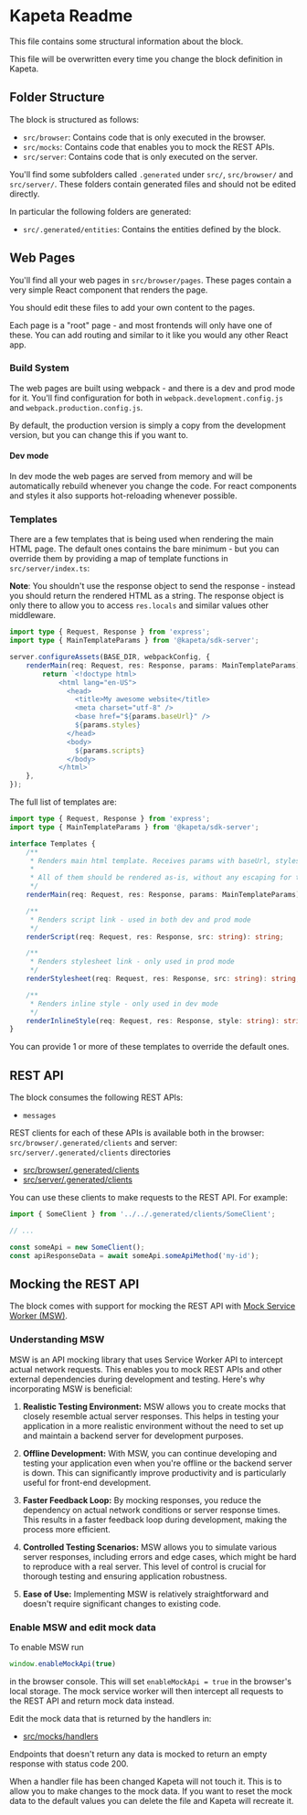 # Kapeta Readme

This file contains some structural information about the block.

This file will be overwritten every time you change the block definition in Kapeta.

## Folder Structure

The block is structured as follows:

* `src/browser`: Contains code that is only executed in the browser.
* `src/mocks`: Contains code that enables you to mock the REST APIs.
* `src/server`: Contains code that is only executed on the server.

You'll find some subfolders called `.generated` under `src/`,  `src/browser/` and `src/server/`. 
These folders contain generated files and should not be edited directly.

In particular the following folders are generated:
* `src/.generated/entities`: Contains the entities defined by the block.

## Web Pages
You'll find all your web pages in `src/browser/pages`. These pages contain
a very simple React component that renders the page. 

You should edit these files to add your own content to the pages.

Each page is a "root" page - and most frontends will only have one of these. You can
add routing and similar to it like you would any other React app.

### Build System
The web pages are built using webpack - and there is a dev and prod mode for it.
You'll find configuration for both in `webpack.development.config.js` and `webpack.production.config.js`.

By default, the production version is simply a copy from the development version, but you can change this if you want to.

#### Dev mode
In dev mode the web pages are served from memory and will be automatically rebuild whenever you change the code.
For react components and styles it also supports hot-reloading whenever possible.

### Templates
There are a few templates that is being used when rendering the main HTML page. The default ones
contains the bare minimum - but you can override them by providing a map of template functions in
```src/server/index.ts```:

**Note**: You shouldn't use the response object to send the response - instead you should return the rendered HTML as a string.
The response object is only there to allow you to access ```res.locals``` and similar values other middleware.

```typescript
import type { Request, Response } from 'express';
import type { MainTemplateParams } from '@kapeta/sdk-server';

server.configureAssets(BASE_DIR, webpackConfig, {
    renderMain(req: Request, res: Response, params: MainTemplateParams): string {
        return `<!doctype html>
            <html lang="en-US">
              <head>
                <title>My awesome website</title>
                <meta charset="utf-8" />
                <base href="${params.baseUrl}" />
                ${params.styles}
              </head>
              <body>
                ${params.scripts}
              </body>
            </html>`
    },
});
```

The full list of templates are:
```typescript
import type { Request, Response } from 'express';
import type { MainTemplateParams } from '@kapeta/sdk-server';

interface Templates {
    /**
     * Renders main html template. Receives params with baseUrl, styles and scripts.
     *
     * All of them should be rendered as-is, without any escaping for the renderer to work.
     */
    renderMain(req: Request, res: Response, params: MainTemplateParams): string;

    /**
     * Renders script link - used in both dev and prod mode
     */
    renderScript(req: Request, res: Response, src: string): string;

    /**
     * Renders stylesheet link - only used in prod mode
     */
    renderStylesheet(req: Request, res: Response, src: string): string;

    /**
     * Renders inline style - only used in dev mode
     */
    renderInlineStyle(req: Request, res: Response, style: string): string;
}
```
You can provide 1 or more of these templates to override the default ones.


## REST API

The block consumes the following REST APIs:

* `messages`

REST clients for each of these APIs is available both in the browser: `src/browser/.generated/clients` and server: `src/server/.generated/clients` directories
* [src/browser/.generated/clients](src/browser/.generated/clients)
* [src/server/.generated/clients](src/server/.generated/clients)


You can use these clients to make requests to the REST API. For example:

```typescript
import { SomeClient } from '../../.generated/clients/SomeClient';

// ...

const someApi = new SomeClient();
const apiResponseData = await someApi.someApiMethod('my-id');
```


## Mocking the REST API

The block comes with support for mocking the REST API with [Mock Service Worker (MSW)](https://mswjs.io/).


### Understanding MSW

MSW is an API mocking library that uses Service Worker API to intercept actual network requests. This enables you to mock REST APIs and other external dependencies during development and testing. Here's why incorporating MSW is beneficial:

1. **Realistic Testing Environment:** MSW allows you to create mocks that closely resemble actual server responses. This helps in testing your application in a more realistic environment without the need to set up and maintain a backend server for development purposes.

2. **Offline Development:** With MSW, you can continue developing and testing your application even when you're offline or the backend server is down. This can significantly improve productivity and is particularly useful for front-end development.

3. **Faster Feedback Loop:** By mocking responses, you reduce the dependency on actual network conditions or server response times. This results in a faster feedback loop during development, making the process more efficient.

4. **Controlled Testing Scenarios:** MSW allows you to simulate various server responses, including errors and edge cases, which might be hard to reproduce with a real server. This level of control is crucial for thorough testing and ensuring application robustness.

5. **Ease of Use:** Implementing MSW is relatively straightforward and doesn't require significant changes to existing code.


### Enable MSW and edit mock data

To enable MSW run

```js
window.enableMockApi(true)
```

in the browser console. This will set `enableMockApi = true` in the browser's local storage. The mock service worker will then intercept all requests to the REST API and return mock data instead.

Edit the mock data that is returned by the handlers in:
* [src/mocks/handlers](src/mocks/handlers)


Endpoints that doesn't return any data is mocked to return an empty response with status code 200.

When a handler file has been changed Kapeta will not touch it. This is to allow you to make changes to the mock data. If you want to reset the mock data to the default values you can delete the file and Kapeta will recreate it.

